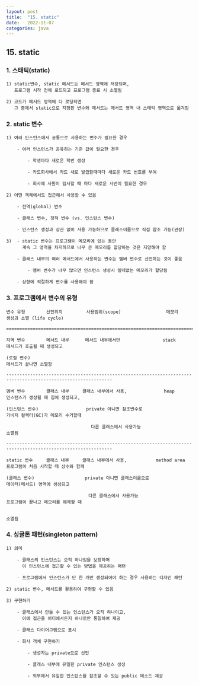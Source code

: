 ```yaml
---
layout: post
title:  "15. static"
date:   2022-11-07
categories: java
---
```


## 15. static

### 1. 스태틱(static)

    1) static변수, static 메서드는 메서드 영역에 저장되며,
       프로그램 시작 전에 로드되고 프로그램 종료 시 소멸됨

    2) 코드가 메서드 영역에 다 로딩되면
       그 중에서 static으로 지정된 변수와 메서드는 메서드 영역 내 스태틱 영역으로 옮겨짐

### 2. static 변수 

    1) 여러 인스턴스에서 공통으로 사용하는 변수가 필요한 경우 

        - 여러 인스턴스가 공유하는 기준 값이 필요한 경우 

            - 학생마다 새로운 학번 생성 

            - 카드회사에서 카드 새로 발급할때마다 새로운 카드 번호를 부여 

            - 회사에 사원이 입사할 때 마다 새로운 사번이 필요한 경우

    2) 어떤 객체에서도 접근해서 사용할 수 있음 

        - 전역(global) 변수   

        - 클래스 변수, 정적 변수 (vs. 인스턴스 변수)

        - 인스턴스 생성과 상관 없이 사용 가능하므로 클래스이름으로 직접 참조 가능(권장)
    
    3)  - static 변수는 프로그램이 메모리에 있는 동안
          계속 그 영역을 차지하므로 너무 큰 메모리를 할당하는 것은 지양해야 함

        - 클래스 내부의 여러 메서드에서 사용하는 변수는 멤버 변수로 선언하는 것이 좋음

            - 멤버 변수가 너무 많으면 인스턴스 생성시 쓸데없는 메모리가 할당됨
            
        - 상황에 적절하게 변수를 사용해야 함

### 3. 프로그램에서 변수의 유형

    변수 유형        선언위치         사용범위(scope)                 메모리             생성과 소멸 (life cycle)

    ===============================================================================================================

    지역 변수        메서드 내부      메서드 내부에서만                stack           메서드가 호출될 때 생성되고

    (로컬 변수)                                                                       메서드가 끝나면 소멸함

    --------------------------------------------------------------------------------------------------------------

    멤버 변수        클래스 내부     클래스 내부에서 사용,              heap            인스턴스가 생성될 때 힙에 생성되고,

    (인스턴스 변수)                  private 아니면 참조변수로                         가비지 컬렉터(GC)가 메모리 수거할때  

                                    다른 클래스에서 사용가능                           소멸됨

    --------------------------------------------------------------------------------------------------------------

    static 변수     클래스 내부     클래스 내부에서 사용,           method area         프로그램이 처음 시작할 때 상수와 함께

    (클래스 변수)                   private 아니면 클래스이름으로                       데이터(메서드) 영역에 생성되고 

                                   다른 클래스에서 사용가능                            프로그램이 끝나고 메모리를 해제할 때

                                                                                      소멸됨 

### 4. 싱글톤 패턴(singleton pattern)

    1) 의미

        - 클래스의 인스턴스는 오직 하나임을 보장하며 
          이 인스턴스에 접근할 수 있는 방법을 제공하는 패턴

        - 프로그램에서 인스턴스가 단 한 개만 생성되어야 하는 경우 사용하는 디자인 패턴

    2) static 변수, 메서드를 활용하여 구현할 수 있음

    3) 구현하기 

        - 클래스에서 만들 수 있는 인스턴스가 오직 하나이고, 
          이에 접근을 어디에서든지 하나로만 통일하여 제공

        - 클래스 다이어그램으로 표시 

        - 회사 객체 구현하기    

            - 생성자는 private으로 선언

            - 클래스 내부에 유일한 private 인스턴스 생성  

            - 외부에서 유일한 인스턴스를 참조할 수 있는 public 메소드 제공